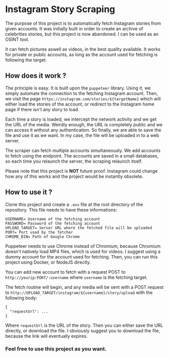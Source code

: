# Instagram Story Scraping

The purpose of this project is to automatically fetch Instagram stories from given accounts. It was initially built in order to create an archive of celebrities stories, but this project is now abandoned. I can be used as an OSINT tool.

It can fetch pictures aswell as videos, in the best quality available. It works for private or public accounts, as long as the account used for fetching is following the target.

## How does it work ?

The principle is easy. It is built upon the `puppeteer` library. Using it, we simply automate the connection to the fetching Instagram account. Then, we visit the page `https://instagram.com/stories/${targetName}` which will either load the stories of the account, or redirect to the Instagram home page if there isn't any story to load.

Each time a story is loaded, we intercept the network activity and we get the URL of the media. Weirdly enough, the URL is completely public and we can access it without any authentication. So finally, we are able to save the file and use it as we want. In my case, the file will be uploaded in to a web server.

The scraper can fetch multiple accounts simultaneously. We add accounts to fetch using the endpoint. The accounts are saved in a small databases, so each time you relaunch the server, the scraping relaunch itself.

Please note that this project is **NOT** future proof. Instagram could change how any of this works and the project would be instantly obsolete.

## How to use it ?

Clone this project and create a `.env` file at the root directory of the repository. This file needs to have these informations:

```
USERNAME= Username of the fetching account
PASSWORD= Password of the fetching account
UPLOAD_TARGET= Server URL where the fetched file will be uploaded
PORT= Port used by the fetcher
CHROME_BIN= Path of Google Chrome
```

Puppeteer needs to use Chrome instead of Chromium, because Chromium doesn't natively load MP4 files, which is used for videos.
I suggest using a dummy account for the account used for fetching. Then, you can run this project using Docker, or NodeJS directly.

You can add new account to fetch with a request POST to `http://yourip:PORT/:username` where `username` is the fetching target.

The fetch routine will begin, and any media will be sent with a POST request to `http://UPLOAD_TARGET/instagram/${username}/story/upload` with the following body:

```
{
  "requestUrl": ...
}
```

Where `requestUrl` is the URL of the story. Then you can either save the URL directly, or download the file. I obviously suggest you to download the file, because the link will eventually expires.

### Feel free to use this project as you want.
